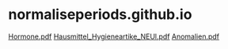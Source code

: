 # normaliseperiods.github.io
[Hormone.pdf](Hormone.pdf)
[Hausmittel_Hygieneartike_NEUl.pdf](Hausmittel_Hygieneartikel_NEU.pdf)
[Anomalien.pdf](Anomalien.pdf)
